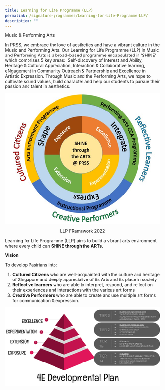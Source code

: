 ```yaml
---
title: Learning for Life Programme (LLP)
permalink: /signature-programmes/Learning-for-Life-Programme-LLP/
description: ""
---
```

Music & Performing Arts  

  

In PRSS, we embrace the love of aesthetics and have a vibrant culture in the Music and Performing Arts. Our Learning for Life Programme (LLP) in Music and Performing Arts is a broad-based programme encapsulated in ‘SHINE’ which comprises 5 key areas:  Self-discovery of Interest and Ability, Heritage & Cultural Appreciation, Interaction & Collaborative learning, eNgagement in Community Outreach & Partnership and Excellence in Artistic Expression. Through Music and the Performing Arts, we hope to cultivate sound values, build character and help our students to pursue their passion and talent in aesthetics.

![](/images/LLP%20FRamework%202022.jpeg)
<center>LLP FRamework 2022</center>

Learning for Life Programme (LLP) aims to build a vibrant arts environment where every child can **SHINE through the ARTs.**  

  
**Vision**

  

To develop Pasirians into: 

1.  **Cultured Citizens** who are well-acquainted with the culture and heritage of Singapore and deeply appreciative of its Arts and its place in society
2.  **Reflective learners** who are able to interpret, respond, and reflect on their experiences and interactions with the various art forms
3.  **Creative Performers** who are able to create and use multiple art forms for communication & expression.

![](/images/LLP2.png)